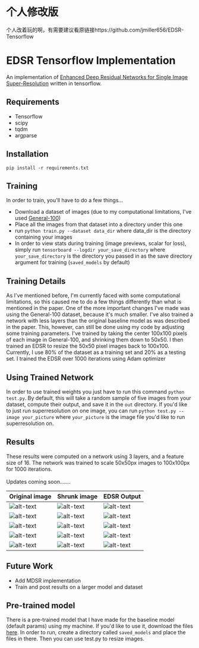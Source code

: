 # 个人修改版
个人改着玩的啊，有需要建议看原链接https://github.com/jmiller656/EDSR-Tensorflow


# EDSR Tensorflow Implementation
An implementation of [Enhanced Deep Residual Networks for Single Image Super-Resolution](https://arxiv.org/pdf/1707.02921.pdf) written in tensorflow.

## Requirements
 - Tensorflow
 - scipy
 - tqdm
 - argparse

## Installation
 `pip install -r requirements.txt`

## Training
In order to train, you'll have to do a few things...
 - Download a dataset of images (due to my computational limitations, I've used [General-100](https://drive.google.com/file/d/0B7tU5Pj1dfCMVVdJelZqV0prWnM/view?usp=drive_web))
 - Place all the images from that dataset into a directory under this one
 - run `python train.py --dataset data_dir` where data_dir is the directory containing your images
 - In order to view stats during training (image previews, scalar for loss), simply run `tensorboard --logdir your_save_directory` where `your_save_directory`
 is the directory you passed in as the save directory argument for training (`saved_models` by default)

## Training Details
As I've mentioned before, I'm currently faced with some computational limitations, so this
caused me to do a few things differently than what is mentioned in the paper. One of the
more important changes I've made was using the General-100 dataset, because it's much smaller.
I've also trained a network with less layers than the original baseline model as was described 
in the paper. This, however, can still be done using my code by adjusting some training parameters.
I've trained by taking the center 100x100 pixels of each image in General-100, and shrinking them down to 50x50.
I then trained an EDSR to resize the 50x50 pixel images back to 100x100. Currently, I use 80% of the
dataset as a training set and 20% as a testing set. I trained the EDSR over 1000 iterations using Adam optimizer

## Using Trained Network
In order to use trained weights you just have to run this command `python test.py`. By default, this will take a random sample of
five images from your dataset, compute their output, and save it in the `out` directory. If you'd like to just run superresolution on
one image, you can run `python test.py --image your_picture` where `your_picture` is the image file you'd like to run superresolution on.

## Results
These results were computed on a network using 3 layers, and a feature size of 16. The
network was trained to scale 50x50px images to 100x100px for 1000 iterations. <br />
<br />
Updates coming soon.......
<br />


| Original image | Shrunk image | EDSR Output |
| -------------- | ------------ | ----------- |
| ![alt-text](https://github.com/jmiller656/EDSR-Tensorflow/blob/master/results/correct0.png "Original")          | ![alt-text](https://github.com/jmiller656/EDSR-Tensorflow/blob/master/results/input0.png "input")         | ![alt-text](https://github.com/jmiller656/EDSR-Tensorflow/blob/master/results/output0.png "shrunk")        |
| ![alt-text](https://github.com/jmiller656/EDSR-Tensorflow/blob/master/results/correct1.png "Original")          | ![alt-text](https://github.com/jmiller656/EDSR-Tensorflow/blob/master/results/input1.png "input")         | ![alt-text](https://github.com/jmiller656/EDSR-Tensorflow/blob/master/results/output1.png "shrunk")        |
| ![alt-text](https://github.com/jmiller656/EDSR-Tensorflow/blob/master/results/correct2.png "Original")          | ![alt-text](https://github.com/jmiller656/EDSR-Tensorflow/blob/master/results/input2.png "input")         | ![alt-text](https://github.com/jmiller656/EDSR-Tensorflow/blob/master/results/output2.png "shrunk")        |
| ![alt-text](https://github.com/jmiller656/EDSR-Tensorflow/blob/master/results/correct3.png "Original")          | ![alt-text](https://github.com/jmiller656/EDSR-Tensorflow/blob/master/results/input3.png "input")         | ![alt-text](https://github.com/jmiller656/EDSR-Tensorflow/blob/master/results/output3.png "shrunk")        |
| ![alt-text](https://github.com/jmiller656/EDSR-Tensorflow/blob/master/results/correct4.png "Original")          | ![alt-text](https://github.com/jmiller656/EDSR-Tensorflow/blob/master/results/input4.png "input")         | ![alt-text](https://github.com/jmiller656/EDSR-Tensorflow/blob/master/results/output4.png "shrunk")        |

## Future Work
- Add MDSR implementation
- Train and post results on a larger model and dataset

## Pre-trained model
There is a pre-trained model that I have made for the baseline model (default params) using my machine. If you'd like to use it, download the files [here](https://drive.google.com/drive/folders/1KaotYQZb842OGHPujsijNgwdEKQo6oF9?usp=sharing). In order to run, create a directory called `saved_models` and place the files in there. Then you can use test.py to resize images.
